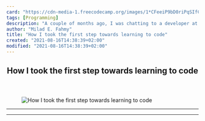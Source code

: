 ```yaml
---
card: "https://cdn-media-1.freecodecamp.org/images/1*CFeeiP9bD0riPqSIfCzX6A.jpeg"
tags: [Programming]
description: "A couple of months ago, I was chatting to a developer at work"
author: "Milad E. Fahmy"
title: "How I took the first step towards learning to code"
created: "2021-08-16T14:38:39+02:00"
modified: "2021-08-16T14:38:39+02:00"
---
```

<div class="site-wrapper">
<main id="site-main" class="site-main outer">
<div class="inner">
<article class="post-full post tag-programming tag-html tag-life-lessons tag-tech tag-inspiration ">
<header class="post-full-header">
<h1 class="post-full-title">How I took the first step towards learning to code</h1>
</header>
<figure class="post-full-image">
<picture>
<source media="(max-width: 700px)" sizes="1px" srcset="data:image/gif;base64,R0lGODlhAQABAIAAAAAAAP///yH5BAEAAAAALAAAAAABAAEAAAIBRAA7 1w">
<source media="(min-width: 701px)" sizes="(max-width: 800px) 400px,
(max-width: 1170px) 700px,
1400px" srcset="https://cdn-media-1.freecodecamp.org/images/1*CFeeiP9bD0riPqSIfCzX6A.jpeg 300w,
https://cdn-media-1.freecodecamp.org/images/1*CFeeiP9bD0riPqSIfCzX6A.jpeg 600w,
https://cdn-media-1.freecodecamp.org/images/1*CFeeiP9bD0riPqSIfCzX6A.jpeg 1000w,
https://cdn-media-1.freecodecamp.org/images/1*CFeeiP9bD0riPqSIfCzX6A.jpeg 2000w">
<img onerror="this.style.display='none'" src="https://cdn-media-1.freecodecamp.org/images/1*CFeeiP9bD0riPqSIfCzX6A.jpeg" alt="How I took the first step towards learning to code">
</picture>
</figure>
<section class="post-full-content">
<div class="post-content">
</div>
<hr>
<hr>
</section>
</article>
</div>
</main>
</div>
<!-- Google Tag Manager (noscript) -->
<!-- End Google Tag Manager (noscript) -->
